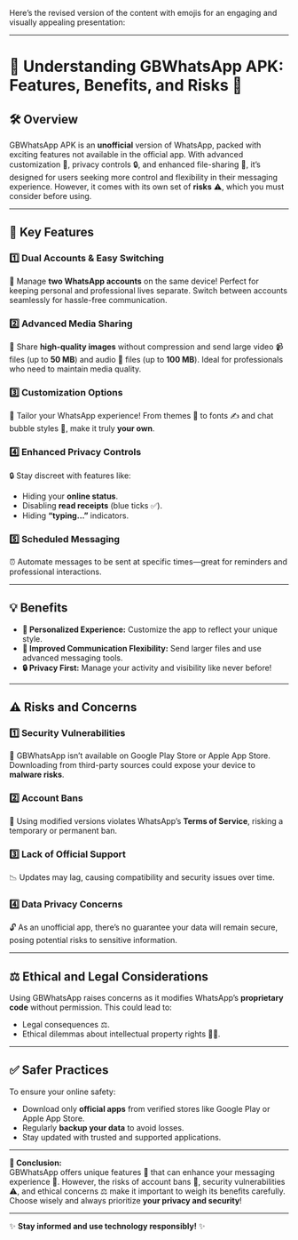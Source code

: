 Here’s the revised version of the content with emojis for an engaging and visually appealing presentation:  

---

# 🌟 **Understanding GBWhatsApp APK: Features, Benefits, and Risks** 🌟

## 🛠️ **Overview**  
GBWhatsApp APK is an **unofficial** version of WhatsApp, packed with exciting features not available in the official app. With advanced customization 🎨, privacy controls 🔒, and enhanced file-sharing 📂, it’s designed for users seeking more control and flexibility in their messaging experience. However, it comes with its own set of **risks** ⚠️, which you must consider before using.  

---

## 🔑 **Key Features**  

### 1️⃣ **Dual Accounts & Easy Switching**  
📱 Manage **two WhatsApp accounts** on the same device! Perfect for keeping personal and professional lives separate. Switch between accounts seamlessly for hassle-free communication.  

### 2️⃣ **Advanced Media Sharing**  
📸 Share **high-quality images** without compression and send large video 📹 files (up to **50 MB**) and audio 🎵 files (up to **100 MB**). Ideal for professionals who need to maintain media quality.  

### 3️⃣ **Customization Options**  
🎨 Tailor your WhatsApp experience! From themes 🌈 to fonts ✍️ and chat bubble styles 💬, make it truly **your own**.  

### 4️⃣ **Enhanced Privacy Controls**  
🔒 Stay discreet with features like:  
- Hiding your **online status**.  
- Disabling **read receipts** (blue ticks ✅).  
- Hiding **“typing...”** indicators.  

### 5️⃣ **Scheduled Messaging**  
⏰ Automate messages to be sent at specific times—great for reminders and professional interactions.  

---

## 💡 **Benefits**  

- **🎨 Personalized Experience:** Customize the app to reflect your unique style.  
- **🔗 Improved Communication Flexibility:** Send larger files and use advanced messaging tools.  
- **🔒 Privacy First:** Manage your activity and visibility like never before!  

---

## ⚠️ **Risks and Concerns**  

### 1️⃣ **Security Vulnerabilities**  
🚨 GBWhatsApp isn’t available on Google Play Store or Apple App Store. Downloading from third-party sources could expose your device to **malware risks**.  

### 2️⃣ **Account Bans**  
🚫 Using modified versions violates WhatsApp’s **Terms of Service**, risking a temporary or permanent ban.  

### 3️⃣ **Lack of Official Support**  
📉 Updates may lag, causing compatibility and security issues over time.  

### 4️⃣ **Data Privacy Concerns**  
🔓 As an unofficial app, there’s no guarantee your data will remain secure, posing potential risks to sensitive information.  

---

## ⚖️ **Ethical and Legal Considerations**  

Using GBWhatsApp raises concerns as it modifies WhatsApp’s **proprietary code** without permission. This could lead to:  
- Legal consequences ⚖️.  
- Ethical dilemmas about intellectual property rights 🧑‍⚖️.  

---

## ✅ **Safer Practices**  

To ensure your online safety:  
- Download only **official apps** from verified stores like Google Play or Apple App Store.  
- Regularly **backup your data** to avoid losses.  
- Stay updated with trusted and supported applications.  

---

**🎯 Conclusion:**  
GBWhatsApp offers unique features 🎁 that can enhance your messaging experience 📱. However, the risks of account bans 🚫, security vulnerabilities ⚠️, and ethical concerns ⚖️ make it important to weigh its benefits carefully. Choose wisely and always prioritize **your privacy and security**!  

---

✨ **Stay informed and use technology responsibly!** ✨
